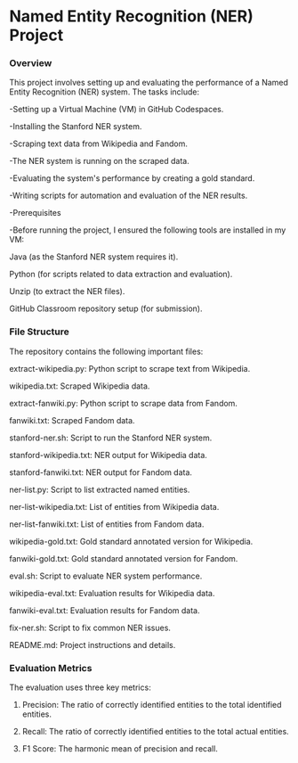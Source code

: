 # Named Entity Recognition (NER) Project

### Overview

This project involves setting up and evaluating the performance of a Named Entity Recognition (NER) system. The tasks include:

-Setting up a Virtual Machine (VM) in GitHub Codespaces.  

-Installing the Stanford NER system.

-Scraping text data from Wikipedia and Fandom.

-The NER system is running on the scraped data.

-Evaluating the system's performance by creating a gold standard.

-Writing scripts for automation and evaluation of the NER results.

-Prerequisites

-Before running the project, I ensured the following tools are installed in my VM:

Java (as the Stanford NER system requires it).

Python (for scripts related to data extraction and evaluation).

Unzip (to extract the NER files).

GitHub Classroom repository setup (for submission).

### File Structure
The repository contains the following important files:

extract-wikipedia.py: Python script to scrape text from Wikipedia.

wikipedia.txt: Scraped Wikipedia data.

extract-fanwiki.py: Python script to scrape data from Fandom.

fanwiki.txt: Scraped Fandom data.

stanford-ner.sh: Script to run the Stanford NER system.

stanford-wikipedia.txt: NER output for Wikipedia data.

stanford-fanwiki.txt: NER output for Fandom data.

ner-list.py: Script to list extracted named entities.

ner-list-wikipedia.txt: List of entities from Wikipedia data.

ner-list-fanwiki.txt: List of entities from Fandom data.

wikipedia-gold.txt: Gold standard annotated version for Wikipedia.

fanwiki-gold.txt: Gold standard annotated version for Fandom.

eval.sh: Script to evaluate NER system performance.

wikipedia-eval.txt: Evaluation results for Wikipedia data.

fanwiki-eval.txt: Evaluation results for Fandom data.

fix-ner.sh: Script to fix common NER issues.

README.md: Project instructions and details.

### Evaluation Metrics

The evaluation uses three key metrics:

1. Precision: The ratio of correctly identified entities to the total identified entities.

2. Recall: The ratio of correctly identified entities to the total actual entities.

3. F1 Score: The harmonic mean of precision and recall.
